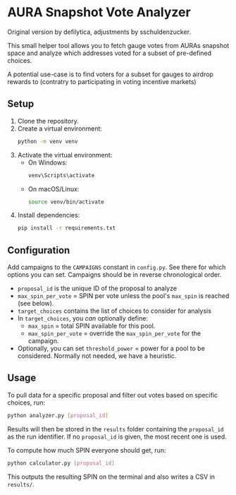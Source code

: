 # AURA Snapshot Vote Analyzer

Original version by defilytica, adjustments by sschuldenzucker.

This small helper tool allows you to fetch gauge votes from AURAs snapshot space and analyze which addresses voted for a subset of pre-defined choices.

A potential use-case is to find voters for a subset for gauges to airdrop rewards to (contratry to participating in voting incentive markets)
## Setup

1. Clone the repository.
2. Create a virtual environment:
    ```sh
    python -m venv venv
    ```
3. Activate the virtual environment:
    - On Windows:
        ```sh
        venv\Scripts\activate
        ```
    - On macOS/Linux:
        ```sh
        source venv/bin/activate
        ```
4. Install dependencies:
    ```sh
    pip install -r requirements.txt
    ```

## Configuration

Add campaigns to the `CAMPAIGNS` constant in `config.py`. See there for which options you can set. Campaigns should be in reverse chronological order.

* `proposal_id` is the unique ID of the proposal to analyze
* `max_spin_per_vote` = SPIN per vote unless the pool's `max_spin` is reached (see below).
* `target_choices` contains the list of choices to consider for analysis
* In `target_choices`, you *can* optionally define:
    * `max_spin` = total SPIN available for this pool.
    * `max_spin_per_vote` = override the `max_spin_per_vote` for the campaign.
* Optionally, you can set `threshold_power` = power for a pool to be considered. Normally not needed, we have a heuristic.

## Usage

To pull data for a specific proposal and filter out votes based on specific choices, run:
```sh
python analyzer.py [proposal_id]
```

Results will then be stored in the `results` folder containing the `proposal_id` as the run identifier. If no `proposal_id` is given, the most recent one is used.

To compute how much SPIN everyone should get, run:

```sh
python calculator.py [proposal_id]
```

This outputs the resulting SPIN on the terminal and also writes a CSV in `results/`.

